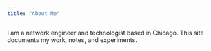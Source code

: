 ```yaml
---
title: "About Me"
---
```


I am a network engineer and technologist based in Chicago.
This site documents my work, notes, and experiments.
